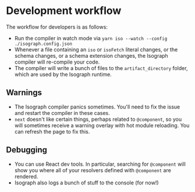 # Development workflow

The workflow for developers is as follows:

- Run the compiler in watch mode via `yarn iso --watch --config ./isograph.config.json`
- Whenever a file containing an `iso` or `isoFetch` literal changes, or the schema changes, or a schema extension changes, the Isograph compiler will re-compile your code.
- The compiler will write a bunch of files to the `artifact_directory` folder, which are used by the Isograph runtime.

## Warnings

- The Isograph compiler panics sometimes. You'll need to fix the issue and restart the compiler in these cases.
- `next` doesn't like certain things, perhaps related to `@component`, so you will sometimes receive a warning overlay with hot module reloading. You can refresh the page to fix this.

## Debugging

- You can use React dev tools. In particular, searching for `@component` will show you where all of your resolvers defined with `@component` are rendered.
- Isograph also logs a bunch of stuff to the console (for now!)
